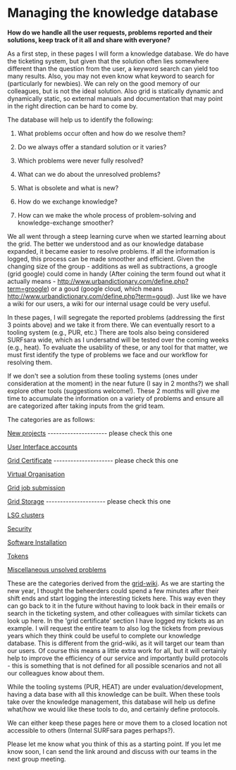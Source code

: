 # Managing the knowledge database

**How do we handle all the user requests, problems reported and their solutions, keep track of it all and share with everyone?**

As a first step, in these pages I will form a knowledge database. We do have the ticketing system, but given that the solution often lies somewhere different than the question from the user, a keyword search can yield too many results. Also, you may not even know what keyword to search for (particularly for newbies). We can rely on the good memory of our colleagues, but is not the ideal solution. Also grid is statically dynamic and dynamically static, so external manuals and documentation that may point in the right direction can be hard to come by. 

The database will help us to identify the following:

1. What problems occur often and how do we resolve them?

2. Do we always offer a standard solution or it varies?

3. Which problems were never fully resolved?

4. What can we do about the unresolved problems?

5. What is obsolete and what is new?

6. How do we exchange knowledge?

7. How can we make the whole process of problem-solving and knowledge-exchange smoother?

We all went through a steep learning curve when we started learning about the grid. The better we understood and as our knowledge database
expanded, it became easier to resolve problems. If all the information is logged, this process can be made smoother and efficient. 
Given the changing size of the group - additions as well as subtractions, a groogle (grid google) could come in handy 
(After coining the term found out what it actually means - http://www.urbandictionary.com/define.php?term=groogle) or a goud (google cloud, which means http://www.urbandictionary.com/define.php?term=goud). Just like we have a wiki for our users, a wiki for our internal usage could be very useful.

In these pages, I will segregate the reported problems (addressing the first 3 points above) and we take it from there. We can eventually resort
to a tooling system (e.g., PUR, etc.) There are tools also being considered SURFsara wide, which as I undersatnd will be tested over the coming weeks (e.g., heat). To evaluate the usability of these, or any tool for that matter, we must first identify the type of problems we face and our workflow for resolving them. 

If we don't see a solution from these tooling systems (ones under consideration at the moment) in the near future (I say in 2 months?) we shall explore other tools (suggestions welcome!). These 2 months will give me time to accumulate the information on a variety of problems and ensure all are categorized after taking inputs from the grid team.

The categories are as follows:

[New projects](https://github.com/maithili-k/knowledge-management/blob/master/categories/new-projects.rst) --------------------- please check this one

[User Interface accounts](https://github.com/maithili-k/knowledge-management/blob/master/categories/User-Interface-accounts.rst)
  
[Grid Certificate](https://github.com/maithili-k/knowledge-management/blob/master/categories/Grid-Certificate.rst) --------------------- please check this one
  
[Virtual Organisation](https://github.com/maithili-k/knowledge-management/blob/master/categories/Virtual-Organisation.rst)
  
[Grid job submission](https://github.com/maithili-k/knowledge-management/blob/master/categories/grid-jobs.rst)
  
[Grid Storage](https://github.com/maithili-k/knowledge-management/blob/master/categories/Grid-storage.rst)
--------------------- please check this one
  
[LSG clusters](https://github.com/maithili-k/knowledge-management/blob/master/categories/LSG-clusters.rst)
  
[Security](https://github.com/maithili-k/knowledge-management/blob/master/categories/security.rst)

[Software Installation](https://github.com/maithili-k/knowledge-management/blob/master/categories/software.rst)

[Tokens](https://github.com/maithili-k/knowledge-management/blob/master/categories/tokens.rst)

[Miscellaneous unsolved problems](https://github.com/maithili-k/knowledge-management/blob/master/categories/unsolved.rst)

These are the categories derived from the [grid-wiki](http://doc.grid.surfsara.nl/en/latest/). As we are starting the new year, I thought the beheerders could spend a few minutes after their shift ends and start logging the interesting tickets here. This way even they can go back to it in the future without having to look back in their emails or search in the ticketing system, and other colleagues with similar tickets can look up here.  In the 'grid certificate' section I have logged my tickets as an example. I will request the entire team to also log the tickets from previous years which they think could be useful to complete our knowledge database. This is different from the grid-wiki, as it will target our team than our users. Of course this means a little extra work for all, but it will certainly help to improve the efficiency of our service and importantly build protocols - this is something that is not defined for all possible scenarios and not all our colleagues know about them.

While the tooling systems (PUR, HEAT) are under evaluation/development, having a data base with all this knowledge can be built. When these tools take over the knowledge management, this database will help us define what/how we would like these tools to do, and certainly define protocols. 

We can either keep these pages here or move them to a closed location not accessible to others (Internal SURFsara pages perhaps?). 

Please let me know what you think of this as a starting point. If you let me know soon, I can send the link around and discuss with our teams in the next group meeting.
